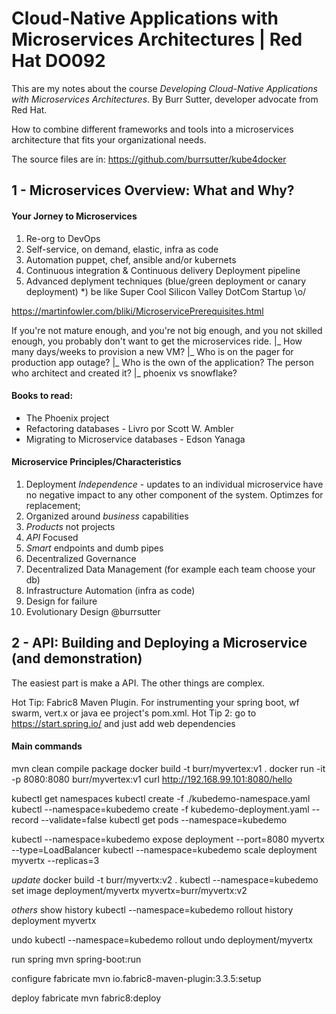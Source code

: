 # Cloud-Native Applications  with Microservices Architectures | Red Hat DO092

This are my notes about the course *Developing Cloud-Native Applications with Microservices Architectures*. By Burr Sutter, developer advocate from Red Hat.

How to combine different frameworks and tools into a microservices architecture that fits your organizational needs.

The source files are in: https://github.com/burrsutter/kube4docker

## 1 - Microservices Overview: What and Why?

#### Your Jorney to Microservices
1) Re-org to DevOps
2) Self-service, on demand, elastic, infra as code
3) Automation puppet, chef, ansible and/or kubernets
4) Continuous integration & Continuous delivery Deployment pipeline
5) Advanced deplyment techniques (blue/green deployment or canary deployment)
*) be like Super Cool Silicon Valley DotCom Startup \o/

https://martinfowler.com/bliki/MicroservicePrerequisites.html

If you're not mature enough, and you're not big enough, 
and you not skilled enough, you probably don't want to get the microservices ride.
|_ How many days/weeks to provision a new VM?
|_ Who is on the pager for production app outage?
|_ Who is the own of the application? The person who architect and created it?
|_ phoenix vs snowflake?

#### Books to read:
- The Phoenix project
- Refactoring databases - Livro por Scott W. Ambler
- Migrating to Microservice databases - Edson Yanaga

#### Microservice Principles/Characteristics
1. Deployment *Independence* - updates to an individual microservice have no negative impact to any other component of the system. Optimzes for replacement;
2. Organized around *business* capabilities
3. *Products* not projects
4. *API* Focused
5. *Smart* endpoints and dumb pipes
6. Decentralized Governance
7. Decentralized Data Management (for example each team choose your db)
8. Infrastructure Automation (infra as code)
9. Design for failure
10. Evolutionary Design
@burrsutter


## 2 - API: Building and Deploying a Microservice (and demonstration)

The easiest part is make a API. The other things are complex.

Hot Tip: Fabric8 Maven Plugin. For instrumenting your spring boot, wf swarm, vert.x or java ee project's pom.xml.
Hot Tip 2: go to https://start.spring.io/ and just add web dependencies

#### Main commands
mvn clean compile package
docker build -t burr/myvertex:v1 .
docker run -it -p 8080:8080 burr/myvertex:v1
curl http://192.168.99.101:8080/hello

kubectl get namespaces
kubectl create -f ./kubedemo-namespace.yaml
kubectl --namespace=kubedemo create -f kubedemo-deployment.yaml --record --validate=false
kubectl get pods --namespace=kubedemo

kubectl --namespace=kubedemo expose deployment --port=8080 myvertx --type=LoadBalancer
kubectl --namespace=kubedemo scale deployment myvertx --replicas=3

*update*
docker build -t burr/myvertx:v2 .
kubectl --namespace=kubedemo set image deployment/myvertx myvertx=burr/myvertx:v2

*others*
show history
kubectl --namespace=kubedemo rollout history deployment myvertx

undo 
kubectl --namespace=kubedemo rollout undo deployment/myvertx

run spring
mvn spring-boot:run

configure fabricate
mvn io.fabric8-maven-plugin:3.3.5:setup 

deploy fabricate
mvn fabric8:deploy
